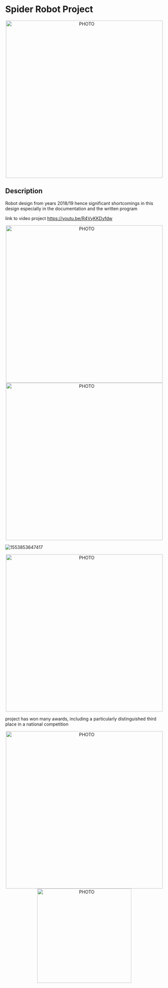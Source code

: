 # Spider Robot Project


<p align="center">
  <img src="https://user-images.githubusercontent.com/64035334/162567838-d45cc313-85a5-4865-8cc3-be12db53aaef.png" width="500" title="PHOTO">
</p>


## Description
Robot design from years 2018/19 hence significant shortcomings in this design especially in the documentation and the written program

link to video project
https://youtu.be/R4VyKKDyfdw

<p align="center">
  <img src="https://user-images.githubusercontent.com/64035334/162567626-7ad74af8-86a9-4228-8181-b14ad5300e8f.jpg" width="500" title="PHOTO">
  <img src="https://user-images.githubusercontent.com/64035334/162580517-824dbd32-f7db-43e9-abd7-844c1d7330db.jpg" width="500" title="PHOTO">
</p>


![1553853647417](https://user-images.githubusercontent.com/64035334/162580525-e5c98c0f-08a1-4665-84f6-3790c58c9566.jpg)


<p align="center">
  <img src="https://user-images.githubusercontent.com/64035334/162567663-9d8bee10-e66e-4904-bb7e-1bf48da84c41.jpg" width="500" title="PHOTO">
</p>


project has won many awards, including a particularly distinguished third place in a national competition

<p align="center">
  <img src="https://user-images.githubusercontent.com/64035334/162567566-e73ad33d-257e-4d73-82d4-af812f502e89.jpg" width="500" title="PHOTO">
  <img src="https://user-images.githubusercontent.com/64035334/162567573-1b251261-ab54-4fd0-9b43-855fb09a93e4.jpg" width="300" title="PHOTO">
</p>


